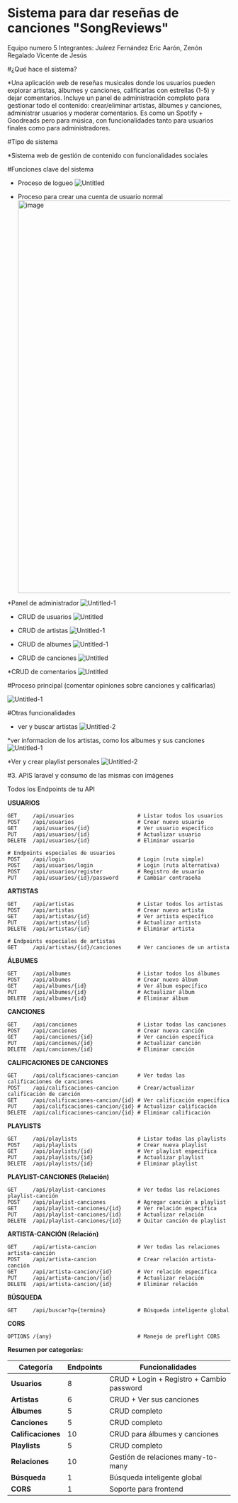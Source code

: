 # Sistema para dar reseñas de canciones "SongReviews"
Equipo numero 5
Integrantes: Juárez Fernández Eric Aarón, Zenón Regalado Vicente de Jesús

#¿Qué hace el sistema?

*Una aplicación web de reseñas musicales donde los usuarios pueden explorar artistas, álbumes y canciones, calificarlas con estrellas (1-5) y dejar comentarios. Incluye un panel de administración completo para gestionar todo el contenido: crear/eliminar artistas, álbumes y canciones, administrar usuarios y moderar comentarios. Es como un Spotify + Goodreads pero para música, con funcionalidades tanto para usuarios finales como para administradores.


#Tipo de sistema

*Sistema web de gestión de contenido con funcionalidades sociales

#Funciones clave del sistema 
* Proceso de logueo
  ![Untitled](https://github.com/user-attachments/assets/92e67420-e213-4357-ab2a-f5a77e359a23)

* Proceso para crear una cuenta de usuario normal
  <img width="1919" height="886" alt="image" src="https://github.com/user-attachments/assets/23416ffc-b67a-4f93-9d79-014704edbc93" />

*Panel de administrador
![Untitled-1](https://github.com/user-attachments/assets/599bf0b7-d2a0-4692-bd71-5e4143e39d3b)

* CRUD de usuarios
  ![Untitled](https://github.com/user-attachments/assets/05b6f406-b5b2-458b-a095-5002c2c8dc5c)

* CRUD de artistas
  ![Untitled-1](https://github.com/user-attachments/assets/284021df-6d70-4daa-9ccf-165b2e187989)

  
* CRUD de albumes
  ![Untitled-1](https://github.com/user-attachments/assets/c96e26fe-c39e-4698-b13e-7d21f74364b9)

* CRUD de canciones
![Untitled](https://github.com/user-attachments/assets/23c2d01e-a315-468a-80ec-a1e0577fb3f7)

*CRUD de comentarios
![Untitled](https://github.com/user-attachments/assets/6b173fda-2db9-4be9-bbdd-1bfecf9809f3)



#Proceso principal (comentar opiniones sobre canciones y calificarlas)

![Untitled-1](https://github.com/user-attachments/assets/1fd08178-e728-4bdf-b14b-0153c21d35a8)


#Otras funcionalidades
* ver y buscar artistas
![Untitled-2](https://github.com/user-attachments/assets/be04d13a-0875-4a54-978d-2b7c4a10cb8e)

*ver informacion de los artistas, como los albumes y sus canciones
![Untitled-1](https://github.com/user-attachments/assets/c48ae034-e213-4e72-9181-d122ac3af5b3)

*Ver y crear playlist personales
![Untitled-2](https://github.com/user-attachments/assets/c64f27db-734f-4443-b4ce-51a50de87e86)






 #3. APIS laravel y consumo de las mismas con imágenes


Todos los Endpoints de tu API

**USUARIOS**
```http
GET     /api/usuarios                    # Listar todos los usuarios
POST    /api/usuarios                    # Crear nuevo usuario
GET     /api/usuarios/{id}               # Ver usuario específico
PUT     /api/usuarios/{id}               # Actualizar usuario
DELETE  /api/usuarios/{id}               # Eliminar usuario

# Endpoints especiales de usuarios
POST    /api/login                       # Login (ruta simple)
POST    /api/usuarios/login              # Login (ruta alternativa)
POST    /api/usuarios/register           # Registro de usuario
PUT     /api/usuarios/{id}/password      # Cambiar contraseña
```

**ARTISTAS**
```http
GET     /api/artistas                    # Listar todos los artistas
POST    /api/artistas                    # Crear nuevo artista
GET     /api/artistas/{id}               # Ver artista específico
PUT     /api/artistas/{id}               # Actualizar artista
DELETE  /api/artistas/{id}               # Eliminar artista

# Endpoints especiales de artistas
GET     /api/artistas/{id}/canciones     # Ver canciones de un artista
```

**ÁLBUMES**
```http
GET     /api/albumes                     # Listar todos los álbumes
POST    /api/albumes                     # Crear nuevo álbum
GET     /api/albumes/{id}                # Ver álbum específico
PUT     /api/albumes/{id}                # Actualizar álbum
DELETE  /api/albumes/{id}                # Eliminar álbum
```

**CANCIONES**
```http
GET     /api/canciones                   # Listar todas las canciones
POST    /api/canciones                   # Crear nueva canción
GET     /api/canciones/{id}              # Ver canción específica
PUT     /api/canciones/{id}              # Actualizar canción
DELETE  /api/canciones/{id}              # Eliminar canción
```



**CALIFICACIONES DE CANCIONES**
```http
GET     /api/calificaciones-cancion      # Ver todas las calificaciones de canciones
POST    /api/calificaciones-cancion      # Crear/actualizar calificación de canción
GET     /api/calificaciones-cancion/{id} # Ver calificación específica
PUT     /api/calificaciones-cancion/{id} # Actualizar calificación
DELETE  /api/calificaciones-cancion/{id} # Eliminar calificación
```

**PLAYLISTS**
```http
GET     /api/playlists                   # Listar todas las playlists
POST    /api/playlists                   # Crear nueva playlist
GET     /api/playlists/{id}              # Ver playlist específica
PUT     /api/playlists/{id}              # Actualizar playlist
DELETE  /api/playlists/{id}              # Eliminar playlist
```

**PLAYLIST-CANCIONES (Relación)**
```http
GET     /api/playlist-canciones          # Ver todas las relaciones playlist-canción
POST    /api/playlist-canciones          # Agregar canción a playlist
GET     /api/playlist-canciones/{id}     # Ver relación específica
PUT     /api/playlist-canciones/{id}     # Actualizar relación
DELETE  /api/playlist-canciones/{id}     # Quitar canción de playlist
```

**ARTISTA-CANCIÓN (Relación)**
```http
GET     /api/artista-cancion             # Ver todas las relaciones artista-canción
POST    /api/artista-cancion             # Crear relación artista-canción
GET     /api/artista-cancion/{id}        # Ver relación específica
PUT     /api/artista-cancion/{id}        # Actualizar relación
DELETE  /api/artista-cancion/{id}        # Eliminar relación
```

**BÚSQUEDA**
```http
GET     /api/buscar?q={termino}          # Búsqueda inteligente global
```

**CORS**
```http
OPTIONS /{any}                           # Manejo de preflight CORS
```

**Resumen por categorías:**

| Categoría | Endpoints | Funcionalidades |
|-----------|-----------|-----------------|
| **Usuarios** | 8 | CRUD + Login + Registro + Cambio password |
| **Artistas** | 6 | CRUD + Ver sus canciones |
| **Álbumes** | 5 | CRUD completo |
| **Canciones** | 5 | CRUD completo |
| **Calificaciones** | 10 | CRUD para álbumes y canciones |
| **Playlists** | 5 | CRUD completo |
| **Relaciones** | 10 | Gestión de relaciones many-to-many |
| **Búsqueda** | 1 | Búsqueda inteligente global |
| **CORS** | 1 | Soporte para frontend |

